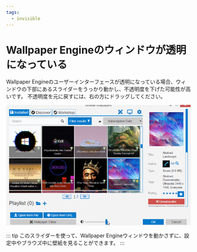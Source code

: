 ```yaml
---
tags:
  - invisible
---
```


# Wallpaper Engineのウィンドウが透明になっている

Wallpaper Engineのユーザーインターフェースが透明になっている場合、ウィンドウの下部にあるスライダーをうっかり動かし、不透明度を下げた可能性が高いです。 不透明度を元に戻すには、右の方にドラッグしてください。

![ユーザーインターフェースの下部にあるスライダーで不透明度を変更する](./transparentinterface.gif)

::: tip
このスライダーを使って、Wallpaper Engineウィンドウを動かさずに、設定中やブラウズ中に壁紙を見ることができます。
:::